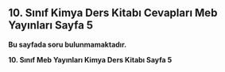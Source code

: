 ## 10. Sınıf Kimya Ders Kitabı Cevapları Meb Yayınları Sayfa 5

**Bu sayfada soru bulunmamaktadır.**

**10. Sınıf Meb Yayınları Kimya Ders Kitabı Sayfa 5**